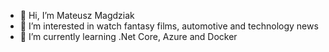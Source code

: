 - 👋 Hi, I’m Mateusz Magdziak
- 👀 I’m interested in watch fantasy films, automotive and technology news
- 🌱 I’m currently learning .Net Core, Azure and Docker
